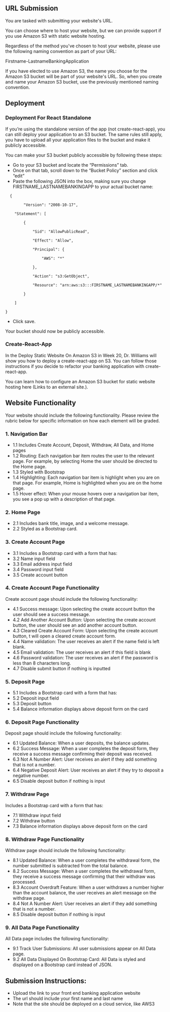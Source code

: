 ## URL Submission
You are tasked with submitting your website's URL.  
  
You can choose where to host your website, but we can provide support if you use Amazon S3 with static website hosting.  
  
Regardless of the method you've chosen to host your website, please use the following naming convention as part of your URL:  
  
Firstname-LastnameBankingApplication  
  
If you have elected to use Amazon S3, the name you choose for the Amazon S3 bucket will be part of your website's URL. So, when you create and name your Amazon S3 bucket, use the previously mentioned naming convention.  
  
## Deployment
### Deployment For React Standalone 
  
If you’re using the standalone version of the app (not create-react-app), you can still deploy your application to an S3 bucket. The same rules still apply, you have to upload all your application files to the bucket and make it publicly accessible.   
  
You can make your S3 bucket publicly accessible by following these steps:   
  
* Go to your S3 bucket and locate the “Permissions” tab.  
* Once on that tab, scroll down to the “Bucket Policy” section and click “edit”   
* Paste the following JSON into the box, making sure you change FIRSTNAME_LASTNAMEBANKINGAPP to your actual bucket name:   
``` 
  {
     
        "Version": "2008-10-17",

    "Statement": [

        {

            "Sid": "AllowPublicRead",

            "Effect": "Allow",

            "Principal": {

                "AWS": "*"

            },

            "Action": "s3:GetObject",

            "Resource": "arn:aws:s3:::FIRSTNAME_LASTNAMEBANKINGAPP/*"

        }

    ]

} 
```
* Click save.  
   
Your bucket should now be publicly accessible.

### Create-React-App

In the Deploy Static Website On Amazon S3 in Week 20, Dr. Williams will show you how to deploy a create-react-app on S3. You can follow those instructions if you decide to refactor your banking application with create-react-app.  
  
You can learn how to configure an Amazon S3 bucket for static website hosting here (Links to an external site.).  

## Website Functionality
Your website should include the following functionality. Please review the rubric below for specific information on how each element will be graded.  

### 1. Navigation Bar
* 1.1 Includes Create Account, Deposit, Withdraw, All Data, and Home pages
* 1.2 Routing: Each navigation bar item routes the user to the relevant page. For example, by selecting Home the user should be directed to the Home page. 
* 1.3 Styled with Bootstrap
* 1.4 Highlighting: Each navigation bar item is highlight when you are on that page. For example, Home is highlighted when you are on the home page. 
* 1.5 Hover effect: When your mouse hovers over a navigation bar item, you see a pop up with a description of that page.

### 2. Home Page
* 2.1 Includes bank title, image, and a welcome message. 
* 2.2 Styled as a Bootstrap card. 

### 3. Create Account Page
* 3.1 Includes a Bootstrap card with a form that has:
* 3.2 Name input field
* 3.3 Email address input field
* 3.4 Password input field
* 3.5 Create account button

### 4. Create Account Page Functionality
Create account page should include the following functionality:
* 4.1 Success message: Upon selecting the create account button the user should see a success message. 
* 4.2 Add Another Account Button: Upon selecting the create account button, the user should see an add another account button. 
* 4.3 Cleared Create Account Form: Upon selecting the create account button, t will open a cleared create account form.
* 4.4 Name validation: The user receives an alert if the name field is left blank. 
* 4.5 Email validation: The user receives an alert if this field is blank 
* 4.6 Password validation: The user receives an alert if the password is less than 8 characters long. 
* 4.7 Disable submit button if nothing is inputted

### 5. Deposit Page
* 5.1 Includes a Bootstrap card with a form that has:
* 5.2 Deposit input field 
* 5.3 Deposit button 
* 5.4 Balance information displays above deposit form on the card

### 6. Deposit Page Functionality
Deposit page should include the following functionality:
* 6.1 Updated Balance: When a user deposits, the balance updates. 
* 6.2 Success Message: When a user completes the deposit form, they receive a success message confirming their deposit was received. 
* 6.3 Not A Number Alert: User receives an alert if they add something that is not a number. 
* 6.4 Negative Deposit Alert: User receives an alert if they try to deposit a negative number.
* 6.5 Disable deposit button if nothing is input

### 7. Withdraw Page
Includes a Bootstrap card with a form that has:
* 7.1 Withdraw input field 
* 7.2 Withdraw button 
* 7.3 Balance information displays above deposit form on the card

### 8. Withdraw Page Functionality
Withdraw page should include the following functionality:
* 8.1 Updated Balance: When a user completes the withdrawal form, the number submitted is subtracted from the total balance. 
* 8.2 Success Message: When a user completes the withdrawal form, they receive a success message confirming that their withdraw was processed. 
* 8.3 Account Overdraft Feature: When a user withdraws a number higher than the account balance, the user receives an alert message on the withdraw page.
* 8.4 Not A Number Alert: User receives an alert if they add something that is not a number. 
* 8.5 Disable deposit button if nothing is input

### 9. All Data Page Functionality
All Data page includes the following functionality:
* 9.1 Track User Submissions: All user submissions appear on All Data page.
* 9.2 All Data Displayed On Bootstrap Card: All Data is styled and displayed on a Bootstrap card instead of JSON.

## Submission Instructions:
* Upload the link to your front end banking application website
* The url should include your first name and last name
* Note that the site should be deployed on a cloud service, like AWS3
